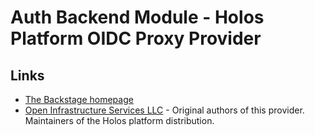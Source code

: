 # Auth Backend Module - Holos Platform OIDC Proxy Provider

## Links

- [The Backstage homepage](https://backstage.io)
- [Open Infrastructure Services LLC](https://openinfrastructure.co) - Original authors of this provider. Maintainers of the Holos platform distribution.
